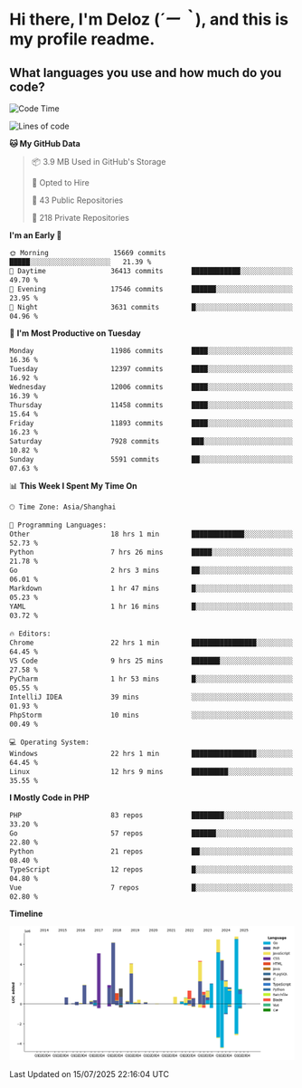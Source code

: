 # **Hi there, I'm Deloz (*´ー｀*), and this is my profile readme.**

## **What languages you use and how much do you code?**

<!--START_SECTION:waka-->
![Code Time](http://img.shields.io/badge/Code%20Time-6%2C893%20hrs%207%20mins-blue)

![Lines of code](https://img.shields.io/badge/From%20Hello%20World%20I%27ve%20Written-60.0%20million%20lines%20of%20code-blue)

**🐱 My GitHub Data** 

> 📦 3.9 MB Used in GitHub's Storage 
 > 
> 💼 Opted to Hire
 > 
> 📜 43 Public Repositories 
 > 
> 🔑 218 Private Repositories 
 > 
**I'm an Early 🐤** 

```text
🌞 Morning                15669 commits       █████░░░░░░░░░░░░░░░░░░░░   21.39 % 
🌆 Daytime                36413 commits       ████████████░░░░░░░░░░░░░   49.70 % 
🌃 Evening                17546 commits       ██████░░░░░░░░░░░░░░░░░░░   23.95 % 
🌙 Night                  3631 commits        █░░░░░░░░░░░░░░░░░░░░░░░░   04.96 % 
```
📅 **I'm Most Productive on Tuesday** 

```text
Monday                   11986 commits       ████░░░░░░░░░░░░░░░░░░░░░   16.36 % 
Tuesday                  12397 commits       ████░░░░░░░░░░░░░░░░░░░░░   16.92 % 
Wednesday                12006 commits       ████░░░░░░░░░░░░░░░░░░░░░   16.39 % 
Thursday                 11458 commits       ████░░░░░░░░░░░░░░░░░░░░░   15.64 % 
Friday                   11893 commits       ████░░░░░░░░░░░░░░░░░░░░░   16.23 % 
Saturday                 7928 commits        ███░░░░░░░░░░░░░░░░░░░░░░   10.82 % 
Sunday                   5591 commits        ██░░░░░░░░░░░░░░░░░░░░░░░   07.63 % 
```


📊 **This Week I Spent My Time On** 

```text
🕑︎ Time Zone: Asia/Shanghai

💬 Programming Languages: 
Other                    18 hrs 1 min        █████████████░░░░░░░░░░░░   52.73 % 
Python                   7 hrs 26 mins       █████░░░░░░░░░░░░░░░░░░░░   21.78 % 
Go                       2 hrs 3 mins        ██░░░░░░░░░░░░░░░░░░░░░░░   06.01 % 
Markdown                 1 hr 47 mins        █░░░░░░░░░░░░░░░░░░░░░░░░   05.23 % 
YAML                     1 hr 16 mins        █░░░░░░░░░░░░░░░░░░░░░░░░   03.72 % 

🔥 Editors: 
Chrome                   22 hrs 1 min        ████████████████░░░░░░░░░   64.45 % 
VS Code                  9 hrs 25 mins       ███████░░░░░░░░░░░░░░░░░░   27.58 % 
PyCharm                  1 hr 53 mins        █░░░░░░░░░░░░░░░░░░░░░░░░   05.55 % 
IntelliJ IDEA            39 mins             ░░░░░░░░░░░░░░░░░░░░░░░░░   01.93 % 
PhpStorm                 10 mins             ░░░░░░░░░░░░░░░░░░░░░░░░░   00.49 % 

💻 Operating System: 
Windows                  22 hrs 1 min        ████████████████░░░░░░░░░   64.45 % 
Linux                    12 hrs 9 mins       █████████░░░░░░░░░░░░░░░░   35.55 % 
```

**I Mostly Code in PHP** 

```text
PHP                      83 repos            ████████░░░░░░░░░░░░░░░░░   33.20 % 
Go                       57 repos            ██████░░░░░░░░░░░░░░░░░░░   22.80 % 
Python                   21 repos            ██░░░░░░░░░░░░░░░░░░░░░░░   08.40 % 
TypeScript               12 repos            █░░░░░░░░░░░░░░░░░░░░░░░░   04.80 % 
Vue                      7 repos             █░░░░░░░░░░░░░░░░░░░░░░░░   02.80 % 
```



**Timeline**

![Lines of Code chart](https://raw.githubusercontent.com/deloz/deloz/main/assets/bar_graph.png)


 Last Updated on 15/07/2025 22:16:04 UTC
<!--END_SECTION:waka-->
